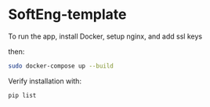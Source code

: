 # SoftEng-template

To run the app, install Docker, setup nginx, and add ssl keys

then:

```bash
sudo docker-compose up --build
```

Verify installation with:
```bash
pip list
```